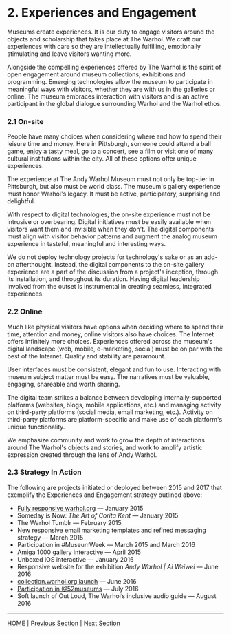 # 2. Experiences and Engagement

Museums create experiences. It is our duty to engage visitors around the objects and scholarship that takes place at The Warhol. We craft our experiences with care so they are intellectually fulfilling, emotionally stimulating and leave visitors wanting more.

Alongside the compelling experiences offered by The Warhol is the spirit of open engagement around museum collections, exhibitions and programming. Emerging technologies allow the museum to participate in meaningful ways with visitors, whether they are with us in the galleries or online. The museum embraces interaction with visitors and is an active participant in the global dialogue surrounding Warhol and the Warhol ethos.

### 2.1 On-site

People have many choices when considering where and how to spend their leisure time and money. Here in Pittsburgh, someone could attend a ball game, enjoy a tasty meal, go to a concert, see a film or visit one of many cultural institutions within the city. All of these options offer unique experiences.

The experience at The Andy Warhol Museum must not only be top-tier in Pittsburgh, but also must be world class. The museum's gallery experience must honor Warhol's legacy. It must be active, participatory, surprising and delightful.

With respect to digital technologies, the on-site experience must not be intrusive or overbearing. Digital initiatives must be easily available when visitors want them and invisible when they don't. The digital components must align with visitor behavior patterns and augment the analog museum experience in tasteful, meaningful and interesting ways.

We do not deploy technology projects for technology's sake or as an add-on afterthought. Instead, the digital components to the on-site gallery experience are a part of the discussion from a project's inception, through its installation, and throughout its duration. Having digital leadership involved from the outset is instrumental in creating seamless, integrated experiences.

### 2.2 Online

Much like physical visitors have options when deciding where to spend their time, attention and money, online visitors also have choices. The Internet offers infinitely more choices. Experiences offered across the museum's digital landscape (web, mobile, e-marketing, social) must be on par with the best of the Internet. Quality and stability are paramount.

User interfaces must be consistent, elegant and fun to use. Interacting with museum subject matter must be easy. The narratives must be valuable, engaging, shareable and worth sharing.

The digital team strikes a balance between developing internally-supported platforms (websites, blogs, mobile applications, etc.) and managing activity on third-party platforms (social media, email marketing, etc.). Activity on third-party platforms are platform-specific and make use of each platform's unique functionality.

We emphasize community and work to grow the depth of interactions around The Warhol's objects and stories, and work to amplify artistic expression created through the lens of Andy Warhol. 

### 2.3 Strategy In Action

The following are projects initiated or deployed between 2015 and 2017 that exemplify the Experiences and Engagement strategy outlined above:

* [Fully responsive warhol.org](http://www.warhol.org) — January 2015
* Someday is Now: *The Art of Corita Kent* — January 2015
* The Warhol Tumblr — February 2015
* New responsive email marketing templates and refined messaging strategy — March 2015
* Participation in #MuseumWeek — March 2015 and March 2016
* Amiga 1000 gallery interactive — April 2015
* Unboxed iOS interactive — January 2016
* Responsive website for the exhibition *Andy Warhol | Ai Weiwei* — June 2016
* [collection.warhol.org launch](http://collection.warhol.org) — June 2016
* [Participation in @52museums](http://www.mardixon.com/wordpress/2015/12/new-project-for-2016-52museums-instagram-twitter-52museums/) — July 2016
* Soft launch of Out Loud, The Warhol’s inclusive audio guide — August 2016

-----

[HOME](index.md) | [Previous Section](01_Introduction.md) | [Next Section](03_Narratives_and_Access.md)
